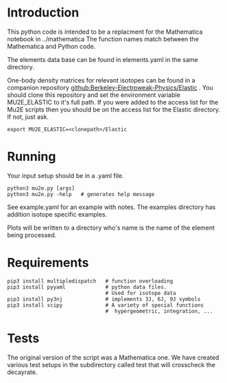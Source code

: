 # Introduction

This python code is intended to be a replacment for the Mathematica notebook in ../mathematica
The function names match between the Mathematica and Python code.

The elements data base can be found in elements.yaml in the same directory.

One-body density matrices for relevant  isotopes can be found in a companion repository
[github:Berkeley-Electroweak-Physics/Elastic](https://github.com/Berkeley-Electroweak-Physics/Elastic) .  You should clone this repository and set the environment variable MU2E_ELASTIC to it's full path.
If you were added to the access list for the Mu2E scripts then you should be on the access list for the Elastic directory.   If not, just ask.
```
export MU2E_ELASTIC=<clonepath>/Elastic
```

# Running
Your input setup should be in a <mycase>.yaml file.

```
python3 mu2e.py [args]
python3 mu2e.py -help   # generates help message
```

See example.yaml for an example with notes.   The examples directory has addition isotope specific examples.

Plots will be written to a directory who's name is the name of the element being processed.

# Requirements

```
pip3 install multipledispatch   # function overloading
pip3 install pyyaml             # python data files.  
                                # Used for isotope data
pip3 install py3nj              # implements 3J, 6J, 9J symbols
pip3 install scipy              # A variety of special functions
                                #  hypergeometric, integration, ...
```
# Tests 
The original version of the script was a Mathematica one.   We have created various test setups in the subdirectory called test that will crosscheck the decayrate.
